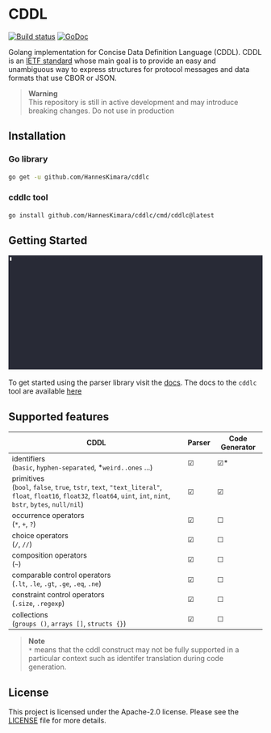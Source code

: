 # CDDL
[![Build status](https://github.com/HannesKimara/cddlc/actions/workflows/go.yml/badge.svg?branch=main)](https://github.com/HannesKimara/cddlc/actions/workflows/go.yml)
[![GoDoc](https://pkg.go.dev/badge/github.com/HannesKimara/cddlc?utm_source=godoc)](https://pkg.go.dev/github.com/HannesKimara/cddlc)

Golang implementation for Concise Data Definition Language (CDDL). CDDL is an [IETF standard](https://www.rfc-editor.org/rfc/rfc8610) whose main goal is to provide an easy and unambiguous way to express structures for protocol messages and data formats that use CBOR or JSON.

> **Warning**<br/>
This repository is still in active development and may introduce breaking changes. Do not use in production

## Installation
### Go library

``` sh
go get -u github.com/HannesKimara/cddlc
```

### cddlc tool
```sh
go install github.com/HannesKimara/cddlc/cmd/cddlc@latest
```

## Getting Started 

![cddlc demo](./docs/static/cddlc-demo.gif)

To get started using the parser library visit the [docs](https://pkg.go.dev/github.com/HannesKimara/cddlc). The docs to the `cddlc` tool are available [here](https://cddlc.github.io/docs)

## Supported features
| CDDL | Parser | Code Generator |
|------|--------|----------------|
| identifiers <br/> (`basic`, `hyphen-separated`, *`weird..ones` ...) | &#9745; | &#9745;* |
| primitives <br/>(`bool`, `false`, `true`, `tstr`, `text`, `"text_literal"`, `float`, `float16`, `float32`, `float64`, `uint`, `int`, `nint`, `bstr`, `bytes`, `null/nil`) | &#9745; | &#9745; |
| occurrence operators<br/>(`*`, `+`, `?`) | &#9745; | &#9744; |
| choice operators<br/>(`/`, `//`) | &#9745; | &#9744; |
| composition operators <br/>(`~`) | &#9745; | &#9744; |
| comparable control operators<br/>(`.lt`, `.le`, `.gt`, `.ge`, `.eq`, `.ne`) | &#9745; | &#9744; |
| constraint control operators<br/>(`.size`, `.regexp`) | &#9745; | &#9744; |
| collections <br/>(`groups ()`, `arrays []`, `structs {}`) | &#9745; | &#9744; |

> **Note**<br/>
`*` means that the cddl construct may not be fully supported in a particular context such as identifer translation during code generation.

## License

This project is licensed under the Apache-2.0 license. Please see the [LICENSE](LICENSE) file for more details.
